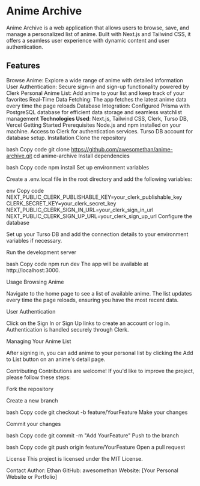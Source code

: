 # Anime Archive
Anime Archive is a web application that allows users to browse, save, and manage a personalized list of anime. Built with Next.js and Tailwind CSS, it offers a seamless user experience with dynamic content and user authentication.

## Features
Browse Anime: Explore a wide range of anime with detailed information
User Authentication: Secure sign-in and sign-up functionality powered by Clerk
Personal Anime List: Add anime to your list and keep track of your favorites
Real-Time Data Fetching: The app fetches the latest anime data every time the page reloads
Database Integration: Configured Prisma with PostgreSQL database for efficient data storage and seamless watchlist management
**Technologies Used**: Next.js, Tailwind CSS, Clerk, Turso DB, Vercel
Getting Started
Prerequisites
Node.js and npm installed on your machine.
Access to Clerk for authentication services.
Turso DB account for database setup.
Installation
Clone the repository

bash
Copy code
git clone https://github.com/awesomethan/anime-archive.git
cd anime-archive
Install dependencies

bash
Copy code
npm install
Set up environment variables

Create a .env.local file in the root directory and add the following variables:

env
Copy code
NEXT_PUBLIC_CLERK_PUBLISHABLE_KEY=your_clerk_publishable_key
CLERK_SECRET_KEY=your_clerk_secret_key
NEXT_PUBLIC_CLERK_SIGN_IN_URL=your_clerk_sign_in_url
NEXT_PUBLIC_CLERK_SIGN_UP_URL=your_clerk_sign_up_url
Configure the database

Set up your Turso DB and add the connection details to your environment variables if necessary.

Run the development server

bash
Copy code
npm run dev
The app will be available at http://localhost:3000.

Usage
Browsing Anime

Navigate to the home page to see a list of available anime. The list updates every time the page reloads, ensuring you have the most recent data.

User Authentication

Click on the Sign In or Sign Up links to create an account or log in. Authentication is handled securely through Clerk.

Managing Your Anime List

After signing in, you can add anime to your personal list by clicking the Add to List button on an anime's detail page.

Contributing
Contributions are welcome! If you'd like to improve the project, please follow these steps:

Fork the repository

Create a new branch

bash
Copy code
git checkout -b feature/YourFeature
Make your changes

Commit your changes

bash
Copy code
git commit -m "Add YourFeature"
Push to the branch

bash
Copy code
git push origin feature/YourFeature
Open a pull request

License
This project is licensed under the MIT License.

Contact
Author: Ethan
GitHub: awesomethan
Website: [Your Personal Website or Portfolio]
